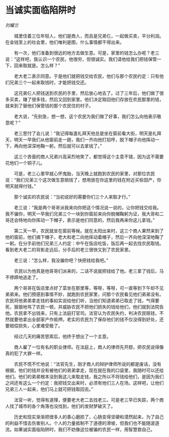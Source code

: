 # 当诚实面临陷阱时

*刘耀兰*

　　城里住着三位年轻人，他们是商人，而且是兄弟仨，一起做买卖，平分利润。在金钱至上的社会里，他们唯利是图，什么事情都干得出来。

　　有一次，他们准备到很远的地方去做生意。可是，家里的钱怎么办呢？老三说：“这样吧，我认识一个农民，他很穷，但很诚实。我们请他给我们把钱保管一下，回来取就是。怎么样？”

　　老大老二表示同意。于是他们就把钱交给农民，他们与那个农民约定：只有他们兄弟三个一起来取钱时，才能把钱交还。

　　这兄弟仨人把钱送到农民的手里，然后放心地去了。过了三年后，他们做了很多买卖，赚了很多钱，然后又回到家里。他们决定取回他们存放在农民那里的钱，就来到了替他们保管钱的那个农民住的村子。

　　老大说，“先别急，想一想，这个农民为我们做了好事，我们怎么向他表示敬意呢？”

　　老三思忖了会儿说：“我记得每逢礼拜天他总是坐在窗前看大街，明天是礼拜天，明天一早我们从他窗前走一趟，我们一齐向他打招呼，脱下帽子向他挥动一下，再向他深深地鞠一躬，然后就可以去拿钱了。”

　　这三个吝啬的商人兄弟兴高采烈地笑了，都觉得这个主意不错，因为这不需要花他们一个铜子儿。

　　可是，老三心里早就心怀鬼胎，当天晚上就跑到农民的家里，对那位农民说：“我们兄弟三个这次做生意赔钱了，想用放在你这里的钱在附近买些田产，你明天就得付钱。”

　　那个诚实的农民说：“当初说好的需要你们三个人来取才行。”

　　老三说：“我是两个哥哥派我来向你把这个情况说一说的，让你把钱交给我。我不骗你，明天一早我们兄弟三个一块到你窗前来向你脱帽鞠躬为证，我大哥和二哥还会特地向你挥动一下帽子，表示是他们同意的，然后我再来你这儿拿钱。”

　　第二天一早，农民就坐在窗前等候。就在太阳出来时，这三个商人果然来到了他的窗前，他们摘下帽子，老大和老二向他挥动着帽子，然后一齐向他深深地鞠了一躬。在分手前他们兄弟三人约定：中午在饭店吃饭，饭后再一起去找农民取钱。看到老大老二的背影走远后，分手后的老三很快又到了农民家里。

　　老三说：“怎么样，我没骗你吧？快把钱给我吧。”

　　农民以为他真是他哥哥们派来的，二话不说就把钱给了他。老三拿了钱后，马不停蹄地逃走了。

　　两个哥哥在饭店里点好了菜坐在那里等，等呀，等呀，可一直等到下午却不见弟弟来。他们预感到事情不妙，就跑到农民家里，问那个农民看见他们弟弟没有。农民将他弟弟拿走钱的事如实说给他们听，当他们知道弟弟已取走了钱，气得要死，狠狠地骂了农民一顿，并威胁农民不把他们损失的钱给他们，他们就到法院告他。农民拿不出钱来，只有上法庭打官司。法官认为农民失约，判决农民赔钱，不然就要他拿出全部家产作抵押。老实的农民为了保存他们的钱不仅没得到好处，还要赔偿损失，心里难受极了。

　　经过几天的痛苦思索后，他终于想出了一个主意。

　　商人雇了一位有名的职业律师。在法庭上，商人的律师先开腔，把农民说得像真的犯了大罪一样。

　　农民不慌不忙地说：“法官先生，刚才商人的辩护律师所说的都是废话，没有根据，他们的钱并没有被他们的弟弟拿走，现在就在我的口袋里，我随时可以还给他们。他们的弟弟根本没到我这儿来取走钱，我之所以不将钱给他们，是因为我们之间还有这么一个约定：我把钱交出来时，必须有他们三人在场。这样吧，让他们兄弟三人一起来，他们马上就可把钱取回去。”

　　法官一听，觉得有道理，便要老大老二去找老三。可是老三早已失踪，两个商人找了城市的各个角落也没找到，他们的发财梦破灭了。

　　历史和现实渐渐把很多人的善心磨损了，心肠变得坚硬和漠然起来，为了自己的利益不惜去伤害别人。个人的力量抵制不了道德的滑坡，但我们也不能随波逐流。如果诚实面临陷阱时，我们不妨像这位被骗的农民一样，用智慧救自己。